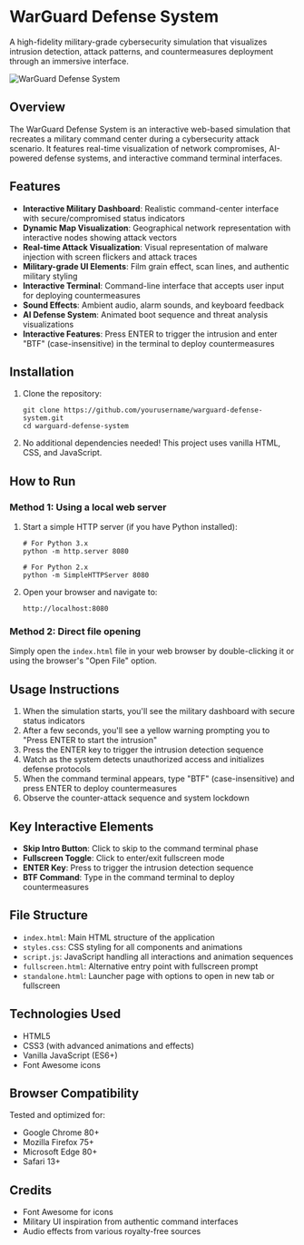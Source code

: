 # WarGuard Defense System

A high-fidelity military-grade cybersecurity simulation that visualizes intrusion detection, attack patterns, and countermeasures deployment through an immersive interface.

![WarGuard Defense System](https://i.imgur.com/example.png)

## Overview

The WarGuard Defense System is an interactive web-based simulation that recreates a military command center during a cybersecurity attack scenario. It features real-time visualization of network compromises, AI-powered defense systems, and interactive command terminal interfaces.

## Features

- **Interactive Military Dashboard**: Realistic command-center interface with secure/compromised status indicators
- **Dynamic Map Visualization**: Geographical network representation with interactive nodes showing attack vectors
- **Real-time Attack Visualization**: Visual representation of malware injection with screen flickers and attack traces
- **Military-grade UI Elements**: Film grain effect, scan lines, and authentic military styling
- **Interactive Terminal**: Command-line interface that accepts user input for deploying countermeasures
- **Sound Effects**: Ambient audio, alarm sounds, and keyboard feedback
- **AI Defense System**: Animated boot sequence and threat analysis visualizations
- **Interactive Features**: Press ENTER to trigger the intrusion and enter "BTF" (case-insensitive) in the terminal to deploy countermeasures

## Installation

1. Clone the repository:
   ```
   git clone https://github.com/yourusername/warguard-defense-system.git
   cd warguard-defense-system
   ```

2. No additional dependencies needed! This project uses vanilla HTML, CSS, and JavaScript.

## How to Run

### Method 1: Using a local web server

1. Start a simple HTTP server (if you have Python installed):
   ```
   # For Python 3.x
   python -m http.server 8080
   
   # For Python 2.x
   python -m SimpleHTTPServer 8080
   ```

2. Open your browser and navigate to:
   ```
   http://localhost:8080
   ```

### Method 2: Direct file opening

Simply open the `index.html` file in your web browser by double-clicking it or using the browser's "Open File" option.

## Usage Instructions

1. When the simulation starts, you'll see the military dashboard with secure status indicators
2. After a few seconds, you'll see a yellow warning prompting you to "Press ENTER to start the intrusion"
3. Press the ENTER key to trigger the intrusion detection sequence
4. Watch as the system detects unauthorized access and initializes defense protocols
5. When the command terminal appears, type "BTF" (case-insensitive) and press ENTER to deploy countermeasures
6. Observe the counter-attack sequence and system lockdown

## Key Interactive Elements

- **Skip Intro Button**: Click to skip to the command terminal phase
- **Fullscreen Toggle**: Click to enter/exit fullscreen mode
- **ENTER Key**: Press to trigger the intrusion detection sequence
- **BTF Command**: Type in the command terminal to deploy countermeasures

## File Structure

- `index.html`: Main HTML structure of the application
- `styles.css`: CSS styling for all components and animations
- `script.js`: JavaScript handling all interactions and animation sequences
- `fullscreen.html`: Alternative entry point with fullscreen prompt
- `standalone.html`: Launcher page with options to open in new tab or fullscreen

## Technologies Used

- HTML5
- CSS3 (with advanced animations and effects)
- Vanilla JavaScript (ES6+)
- Font Awesome icons

## Browser Compatibility

Tested and optimized for:
- Google Chrome 80+
- Mozilla Firefox 75+
- Microsoft Edge 80+
- Safari 13+

## Credits

- Font Awesome for icons
- Military UI inspiration from authentic command interfaces
- Audio effects from various royalty-free sources
